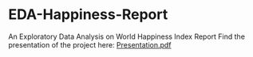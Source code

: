 # EDA-Happiness-Report
An Exploratory Data Analysis on World Happiness Index Report 
Find the presentation of the project here: [Presentation.pdf](https://github.com/Aditak/EDA-Happiness-Report/files/6990948/Presentation.pdf)
